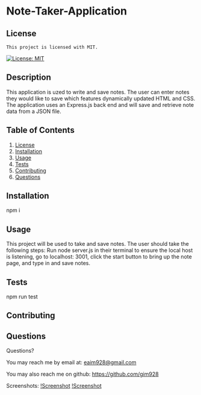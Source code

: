 # Note-Taker-Application

## License

    This project is licensed with MIT.

[![License: MIT](https://img.shields.io/badge/License-MIT-yellow.svg)](https://opensource.org/licenses/MIT)

## Description

This application is uzed to write and save notes. The user can enter notes they would like to save which features dynamically updated HTML and CSS. The application uses an Express.js back end and will save and retrieve note data from a JSON file.

## Table of Contents

1. [License](#license)
2. [Installation](#installation)
3. [Usage](#usage)
4. [Tests](#tests)
5. [Contributing](#contributing)
6. [Questions](#questions)

## Installation

npm i

## Usage

This project will be used to take and save notes. The user should take the following steps: Run node server.js in their terminal to ensure the local host is listening, go to localhost: 3001, click the start button to bring up the note page, and type in and save notes.

## Tests

npm run test

## Contributing

## Questions

Questions?

You may reach me by email at: <eaim928@gmail.com>

You may also reach me on github: <https://github.com/gim928>

Screenshots: [!Screenshot](public/assets/images/start-page.png)
[!Screenshot](public/assets/images/Notes-page.png)
